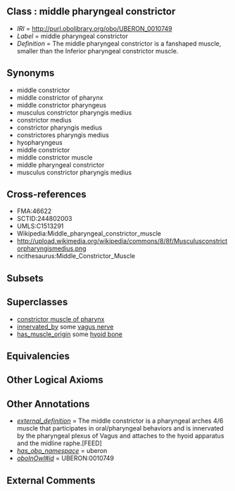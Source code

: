 
## Class : middle pharyngeal constrictor

 * *IRI* = http://purl.obolibrary.org/obo/UBERON_0010749
 * *Label* = middle pharyngeal constrictor
 * *Definition* = The middle pharyngeal constrictor is a fanshaped muscle, smaller than the Inferior pharyngeal constrictor muscle.

## Synonyms

 * middle constrictor
 * middle constrictor of pharynx
 * middle constrictor pharyngeus
 * musculus constrictor pharyngis medius
 * constrictor medius
 * constrictor pharyngis medius
 * constrictores pharyngis medius
 * hyopharyngeus
 * middle constrictor
 * middle constrictor muscle
 * middle pharyngeal constrictor
 * musculus constrictor pharyngis medius

## Cross-references

 * FMA:46622
 * SCTID:244802003
 * UMLS:C1513291
 * Wikipedia:Middle_pharyngeal_constrictor_muscle
 * http://upload.wikimedia.org/wikipedia/commons/8/8f/Musculusconstrictorpharyngismedius.png
 * ncithesaurus:Middle_Constrictor_Muscle

## Subsets


## Superclasses

 * [constrictor muscle of pharynx](../../UBERON/69/UBERON_0001569.md)
 * [innervated_by](../../RO/05/RO_0002005.md) some [vagus nerve](../../UBERON/59/UBERON_0001759.md)
 * [has_muscle_origin](../../RO/72/RO_0002372.md) some [hyoid bone](../../UBERON/85/UBERON_0001685.md)

## Equivalencies


## Other Logical Axioms


## Other Annotations

 * *[external_definition](../../UBPROP/01/UBPROP_0000001.md)* = The middle constrictor is a pharyngeal arches 4/6 muscle that participates in oral/pharyngeal behaviors and is innervated by the pharyngeal plexus of Vagus  and attaches to the hyoid apparatus and the midline raphe.[FEED]
 * *[has_obo_namespace](../../ce/oboInOwl#hasOBONamespace.md)* = uberon
 * *[oboInOwl#id](../../id/oboInOwl#id.md)* = UBERON:0010749

## External Comments

